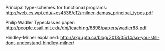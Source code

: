 Principal type-schemes for functional programs:
http://web.cs.wpi.edu/~cs4536/c12/milner-damas_principal_types.pdf

Philip Wadler Typeclasses paper:
http://people.csail.mit.edu/dnj/teaching/6898/papers/wadler88.pdf

Hindley-Milner explained:
http://akgupta.ca/blog/2013/05/14/so-you-still-dont-understand-hindley-milner/

